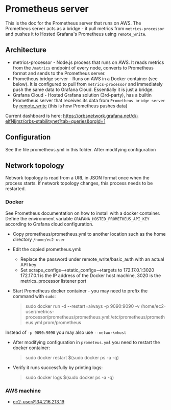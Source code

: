 # Prometheus server

This is the doc for the Prometheus server that runs on AWS.
The Prometheus server acts as a bridge - it pull metrics from `metrics-processor` and pushes it to Hosted Grafana's Prometheus using `remote_write`.

## Architecture
* metrics-processor - Node.js process that runs on AWS. It reads metrics from the `/metrics` endpoint of every node, converts to Prometheus format and sends to the Prometheus server.
* Prometheus bridge server - Runs on AWS in a Docker container (see below). It is configured to pull from `metrics-processor` and immediately push the same data to Grafana Cloud. Essentially it is just a bridge.
* Grafana Cloud - Hosted Grafana solution (3rd-party), has a builtin Prometheus server that receives its data from `Prometheus bridge server` by [remote_write](https://prometheus.io/docs/prometheus/latest/configuration/configuration/#remote_write) (this is how Prometheus pushes data)

Current dashboard is here: https://orbsnetwork.grafana.net/d/-elfNIjmz/orbs-stabilitynet?tab=queries&orgId=1

## Configuration

See the file prometheus.yml in this folder.
After modifying configuration

## Network topology
Network topology is read from a URL in JSON format once when the process starts. If network topology changes, this process needs to be restarted.

### Docker
See Prometheus documentation on how to install with a docker container.
Define the environment variable `GRAFANA_HOSTED_PROMETHEUS_API_KEY` according to Grafana cloud configuration.
* Copy prometheus/prometheus.yml to another location such as the home directory `/home/ec2-user`
* Edit the copied prometheus.yml:
  * Replace the password under remote_write/basic_auth with an actual API key
  * Set scrape_configs-->static_configs-->targets to 172.17.0.1:3020
  172.17.0.1 is the IP address of the Docker host machine, 3020 is the metrics_processor listener port
* Start Prometheus docker container - you may need to prefix the command with `sudo`:

    > sudo docker run -d --restart=always -p 9090:9090 -v /home/ec2-user/metrics-processor/prometheus/prometheus.yml:/etc/prometheus/prometheus.yml prom/prometheus

Instead of `-p 9090:9090` you may also use  `--network=host`

* After modifying configuration in `prometeus.yml` you need to restart the docker container:
    
    > sudo docker restart $(sudo docker ps -a -q)
    
* Verify it runs successfully by printing logs:

    > sudo docker logs $(sudo docker ps -a -q)

### AWS machine
* ec2-user@34.216.213.19

